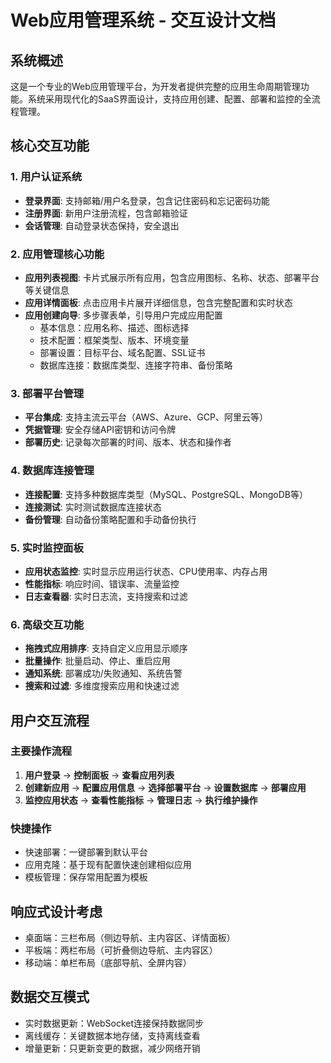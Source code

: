 # Web应用管理系统 - 交互设计文档

## 系统概述
这是一个专业的Web应用管理平台，为开发者提供完整的应用生命周期管理功能。系统采用现代化的SaaS界面设计，支持应用创建、配置、部署和监控的全流程管理。

## 核心交互功能

### 1. 用户认证系统
- **登录界面**: 支持邮箱/用户名登录，包含记住密码和忘记密码功能
- **注册界面**: 新用户注册流程，包含邮箱验证
- **会话管理**: 自动登录状态保持，安全退出

### 2. 应用管理核心功能
- **应用列表视图**: 卡片式展示所有应用，包含应用图标、名称、状态、部署平台等关键信息
- **应用详情面板**: 点击应用卡片展开详细信息，包含完整配置和实时状态
- **应用创建向导**: 多步骤表单，引导用户完成应用配置
  - 基本信息：应用名称、描述、图标选择
  - 技术配置：框架类型、版本、环境变量
  - 部署设置：目标平台、域名配置、SSL证书
  - 数据库连接：数据库类型、连接字符串、备份策略

### 3. 部署平台管理
- **平台集成**: 支持主流云平台（AWS、Azure、GCP、阿里云等）
- **凭据管理**: 安全存储API密钥和访问令牌
- **部署历史**: 记录每次部署的时间、版本、状态和操作者

### 4. 数据库连接管理
- **连接配置**: 支持多种数据库类型（MySQL、PostgreSQL、MongoDB等）
- **连接测试**: 实时测试数据库连接状态
- **备份管理**: 自动备份策略配置和手动备份执行

### 5. 实时监控面板
- **应用状态监控**: 实时显示应用运行状态、CPU使用率、内存占用
- **性能指标**: 响应时间、错误率、流量监控
- **日志查看器**: 实时日志流，支持搜索和过滤

### 6. 高级交互功能
- **拖拽式应用排序**: 支持自定义应用显示顺序
- **批量操作**: 批量启动、停止、重启应用
- **通知系统**: 部署成功/失败通知、系统告警
- **搜索和过滤**: 多维度搜索应用和快速过滤

## 用户交互流程

### 主要操作流程
1. **用户登录** → **控制面板** → **查看应用列表**
2. **创建新应用** → **配置应用信息** → **选择部署平台** → **设置数据库** → **部署应用**
3. **监控应用状态** → **查看性能指标** → **管理日志** → **执行维护操作**

### 快捷操作
- 快速部署：一键部署到默认平台
- 应用克隆：基于现有配置快速创建相似应用
- 模板管理：保存常用配置为模板

## 响应式设计考虑
- 桌面端：三栏布局（侧边导航、主内容区、详情面板）
- 平板端：两栏布局（可折叠侧边导航、主内容区）
- 移动端：单栏布局（底部导航、全屏内容）

## 数据交互模式
- 实时数据更新：WebSocket连接保持数据同步
- 离线缓存：关键数据本地存储，支持离线查看
- 增量更新：只更新变更的数据，减少网络开销
